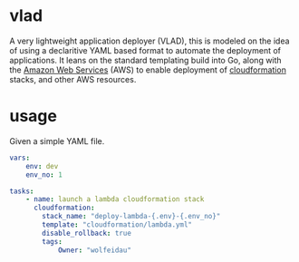 # vlad

A very lightweight application deployer (VLAD), this is modeled on the idea of using a declaritive YAML based format to automate the deployment of applications. It leans on the standard templating build into Go, along with the [Amazon Web Services](https://aws.amazon.com/) (AWS) to enable deployment of [cloudformation](https://aws.amazon.com/cloudformation/) stacks, and other AWS resources.

# usage

Given a simple YAML file.

```yaml
vars:
    env: dev
    env_no: 1

tasks:
    - name: launch a lambda cloudformation stack
      cloudformation:
        stack_name: "deploy-lambda-{.env}-{.env_no}"
        template: "cloudformation/lambda.yml"
        disable_rollback: true
        tags:
            Owner: "wolfeidau"
```
